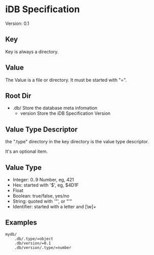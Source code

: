 # iDB Specification

Version: 0.1

## Key

Key is always a directory.

## Value

The Value is a file or directory. It must be started with "=".

## Root Dir

* .db/  Store the database meta infomation
  * version  Store the iDB Specification Version

## Value Type Descriptor

the ".type" directory in the key directory is the value type descriptor.

It's an optional item.


## Value Type

* Integer: 0..9 Number, eg, 421
* Hex: started with '$', eg, $4D1F
* Float
* Boolean: true/false, yes/no
* String: quoted with '"', or "'"
* Identifier: started with a letter and [\w]+

## Examples


    mydb/
        .db/.type/=object
        .db/version/=0.1
        .db/version/.type/=number


